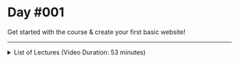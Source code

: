 # Day #001
Get started with the course & create your first basic website!

---

<details>
    <summary>List of Lectures (Video Duration: 53 minutes)</summary>
    <ul>
        <li>Welcome to This Course!</li>
        <li>What Is "Web Development" & How Does The Web Work?</li>
        <li>The Three Key Programming Languages</li>
        <li>How The Web Works: A Deep Dive</li>
        <li>What About The "www"?</li>
        <li>The 100 Days of Code Challenge!</li>
        <li>How To Get The Most Out Of This Course</li>
        <li>Stuck in the Course? We Got you Covered!</li>
        <li>How To Use The Attached Code</li>
        <li>Module Introduction</li>
        <li>Creating our First HTML Page</li>
    </ul>
</details>